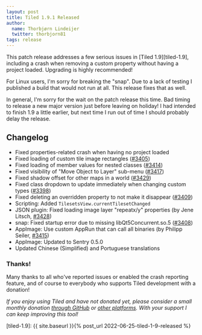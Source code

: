 ```yaml
---
layout: post
title: Tiled 1.9.1 Released
author:
  name: Thorbjørn Lindeijer
  twitter: thorbjorn81
tags: release
---
```


This patch release addresses a few serious issues in [Tiled 1.9][tiled-1.9],
including a crash when removing a custom property without having a project
loaded. Upgrading is highly recommended!

For Linux users, I'm sorry for breaking the "snap". Due to a lack of testing I
published a build that would not run at all. This release fixes that as well.

In general, I'm sorry for the wait on the patch release this time. Bad timing
to release a new major version just before leaving on holiday! I had intended
to finish 1.9 a little earlier, but next time I run out of time I should
probably delay the release.

Changelog
---------

*   Fixed properties-related crash when having no project loaded
*   Fixed loading of custom tile image rectangles ([#3405](https://github.com/mapeditor/tiled/issues/3405))
*   Fixed loading of member values for nested classes ([#3414](https://github.com/mapeditor/tiled/issues/3414))
*   Fixed visibility of "Move Object to Layer" sub-menu ([#3417](https://github.com/mapeditor/tiled/issues/3417))
*   Fixed shadow offset for other maps in a world ([#3429](https://github.com/mapeditor/tiled/issues/3429))
*   Fixed class dropdown to update immediately when changing custom types ([#3398](https://github.com/mapeditor/tiled/issues/3398))
*   Fixed deleting an overridden property to not make it disappear ([#3409](https://github.com/mapeditor/tiled/issues/3409))
*   Scripting: Added `TilesetsView.currentTilesetChanged`
*   JSON plugin: Fixed loading image layer "repeatx/y" properties (by Jene Litsch, [#3428](https://github.com/mapeditor/tiled/pull/3428))
*   snap: Fixed startup error due to missing libQt5Concurrent.so.5 ([#3408](https://github.com/mapeditor/tiled/issues/3408))
*   AppImage: Use custom AppRun that can call all binaries (by Philipp Seiler, [#3415](https://github.com/mapeditor/tiled/pull/3415))
*   AppImage: Updated to Sentry 0.5.0
*   Updated Chinese (Simplified) and Portuguese translations

### Thanks!

Many thanks to all who've reported issues or enabled the crash reporting
feature, and of course to everybody who supports Tiled development with a
donation!

_If you enjoy using Tiled and have not donated yet, please consider a small monthly donation [through GitHub](https://github.com/sponsors/bjorn) or [other platforms](https://www.mapeditor.org/donate). With your support I can keep improving this tool!_

[tiled-1.9]: {{ site.baseurl }}{% post_url 2022-06-25-tiled-1-9-released %}
